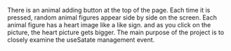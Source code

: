 There is an animal adding button at the top of the page. Each time it is pressed, random animal figures appear side by side on the screen. Each animal figure has a heart image like a like sign. and as you click on the picture, the heart picture gets bigger. The main purpose of the project is to closely examine the useSatate management event.
